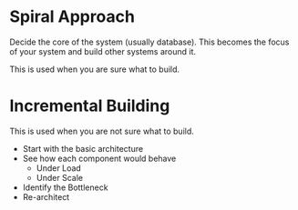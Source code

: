 # Spiral Approach
Decide the core of the system (usually database).
This becomes the focus of your system and build other systems around it.

This is used when you are sure what to build.
# Incremental Building
This is used when you are not sure what to build.

- Start with the basic architecture
- See how each component would behave
	- Under Load
	- Under Scale
- Identify the Bottleneck
- Re-architect